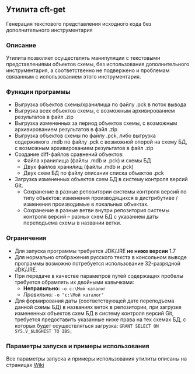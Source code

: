 ## Утилита cft-get
Генерация текстового представления исходного кода без дополнительного инструментария

### Описание

Утилита позволяет осуществлять манипуляции с текстовыми представлениями объектов схемы, без использования дополнительного инструментария, а соответственно не подвержено и проблемам связанным с использованием этого инструментария.

### Функции программы

- Выгрузка объектов схемы/хранилища по файлу .pck в поток вывода
- Выгрузка всех объектов схемы, с возможным архивированием результатов в файл .zip
- Выгрузка измененных за период объектов схемы, с возможным архивированием результатов в файл .zip
- Выгрузка объектов схемы по файлу .pck, либо выгрузка содержимого .mdb по файлу .pck с возможной опорой на схему БД, с возможным архивированием результатов в файл .zip
- Создание diff-файлов сравнений объектов:
	* Файла хранилища (файлы .mdb и .pck) и схемы БД
	* Двух файлов хранилищ (файлы .mdb и .pck)
	* Двух схем БД по файлу описания списка объектов .pck
- Загрузка измененных объектов схем БД в систему контроля версий Git. 
	* Сохранение в разные репозитории системы контроля версий по типу объектов: изменения производящихся в дистрибутиве / изменения производимые в локальных объектах.
	* Сохранение в разные ветви внутри репозитория системы контроля версий – разных схем БД с указанием даты переподъема схемы в названии ветки.

### Ограничения

- Для запуска программы требуется JDK/JRE **не ниже версии** 1.7
- Для нормально отображения русского текста в консольном выводе программы возможно потребуется использование 32-разрядной JDK/JRE. 
- При передаче в качестве параметров путей содержащих пробелы требуется обрамлять их двойными кавычками:
	* **Неправильно:** `-o c:\Мой каталог`
	* _Правильно:_ `-o "c:\Мой каталог"`
- Для формирования даты (соответствующей дате переподъема данной схемы БД) в названиях веток в репозитории, при загрузке измененных объектов схем БД в систему контроля версий Git, требуется предоставить указанные ниже права на тех схемах БД, с которых будет осуществляться загрузка:
`GRANT SELECT ON SYS.V_$LOGHIST TO IBS;`

### Параметры запуска и примеры использования

Все параметры запуска и примеры использования утилиты описаны на страницах [Wiki](https://github.com/forprogr/cft-get/wiki)
